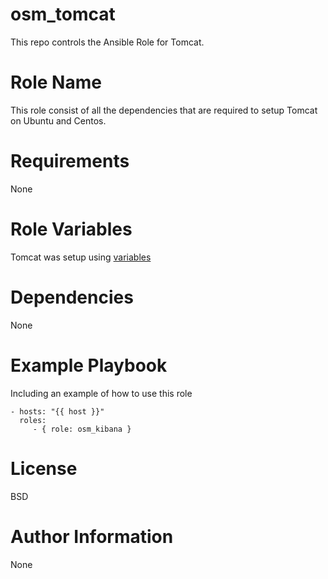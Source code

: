 # osm_tomcat

This repo controls the Ansible Role for Tomcat.

# Role Name

This role consist of all the dependencies that are required to setup Tomcat on Ubuntu and Centos.

# Requirements

None

# Role Variables

Tomcat was setup using [variables](https://github.com/opstree-ansible/osm_tomcat/blob/master/vars/main.yml)

# Dependencies

None

# Example Playbook

Including an example of how to use this role

```
- hosts: "{{ host }}"
  roles:
     - { role: osm_kibana }
 ```
 
# License

BSD

# Author Information

None
